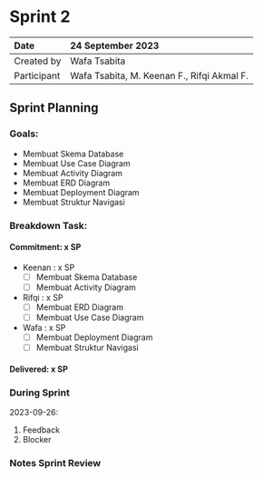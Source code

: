 # Sprint 2


|Date|24 September 2023|
| :- | :- |
|Created by|Wafa Tsabita|
|Participant|Wafa Tsabita, M. Keenan F., Rifqi Akmal F.|
## Sprint Planning
### Goals:
- Membuat Skema Database
- Membuat Use Case Diagram
- Membuat Activity Diagram
- Membuat ERD Diagram
- Membuat Deployment Diagram
- Membuat Struktur Navigasi

### Breakdown Task:
#### Commitment: x SP
- Keenan : x SP
  - [ ] Membuat Skema Database
  - [ ] Membuat Activity Diagram
- Rifqi : x SP
  - [ ] Membuat ERD Diagram
  - [ ] Membuat Use Case Diagram
- Wafa : x SP
  - [ ] Membuat Deployment Diagram
  - [ ] Membuat Struktur Navigasi

#### Delivered:	 x SP
### During Sprint
2023-09-26:

1. Feedback
1. Blocker
### Notes Sprint Review
